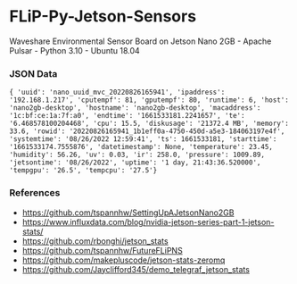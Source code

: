 # FLiP-Py-Jetson-Sensors
Waveshare Environmental Sensor Board on Jetson Nano 2GB - Apache Pulsar - Python 3.10 - Ubuntu 18.04


### JSON Data

````
{ 'uuid': 'nano_uuid_mvc_20220826165941', 'ipaddress': '192.168.1.217', 'cputempf': 81, 'gputempf': 80, 'runtime': 6, 'host': 'nano2gb-desktop', 'hostname': 'nano2gb-desktop', 'macaddress': '1c:bf:ce:1a:7f:a0', 'endtime': '1661533181.2241657', 'te': '6.468578100204468', 'cpu': 15.5, 'diskusage': '21372.4 MB', 'memory': 33.6, 'rowid': '20220826165941_1b1eff0a-4750-450d-a5e3-184063197e4f', 'systemtime': '08/26/2022 12:59:41', 'ts': 1661533181, 'starttime': '1661533174.7555876', 'datetimestamp': None, 'temperature': 23.45, 'humidity': 56.26, 'uv': 0.03, 'ir': 258.0, 'pressure': 1009.89, 'jetsontime': '08/26/2022', 'uptime': '1 day, 21:43:36.520000', 'tempgpu': '26.5', 'tempcpu': '27.5'}
````

### References

* https://github.com/tspannhw/SettingUpAJetsonNano2GB
* https://www.influxdata.com/blog/nvidia-jetson-series-part-1-jetson-stats/
* https://github.com/rbonghi/jetson_stats
* https://github.com/tspannhw/FutureFLiPNS
* https://github.com/makepluscode/jetson-stats-zeromq
* https://github.com/Jayclifford345/demo_telegraf_jetson_stats
